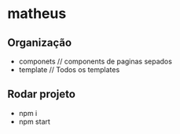 # matheus

## Organização

- componets // components de paginas sepados
- template // Todos os templates

## Rodar projeto

- npm i
- npm start
